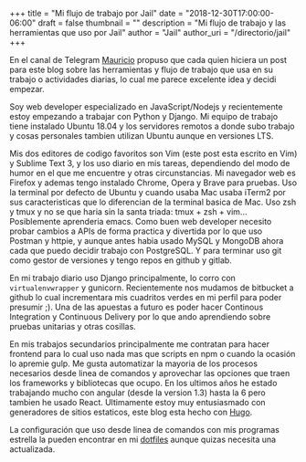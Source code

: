 +++
title = "Mi flujo de trabajo por Jail"
date = "2018-12-30T17:00:00-06:00"
draft = false
thumbnail = ""
description = "Mi flujo de trabajo y las herramientas que uso por Jail"
author = "Jail"
author_uri = "/directorio/jail"
+++

En el canal de Telegram [Mauricio](/directorio/mtellez) propuso que cada quien hiciera un post para este blog sobre las herramientas y flujo de trabajo que usa en su trabajo o actividades diarias, lo cual me parece excelente idea y decidi empezar.

Soy web developer especializado en JavaScript/Nodejs y recientemente estoy empezando a trabajar con Python y Django. Mi equipo de trabajo tiene instalado Ubuntu 18.04 y los servidores remotos a donde subo trabajo y cosas personales tambien utilizan Ubuntu aunque en versiones LTS.

Mis dos editores de codigo favoritos son Vim (este post esta escrito en Vim) y Sublime Text 3, y los uso diario en mis tareas, dependiendo del modo de humor en el que me encuentre y otras circunstancias. Mi navegador web es Firefox y ademas tengo instalado Chrome, Opera y Brave para pruebas. Uso la terminal por defecto de Ubuntu y cuando usaba Mac usaba iTerm2 por sus caracteristicas que lo diferencian de la terminal basica de Mac. Uso zsh y tmux y no se que haria sin la santa triada: tmux + zsh + vim... Posiblemente aprenderia emacs. Como buen web developer necesito probar cambios a APIs de forma practica y divertida por lo que uso Postman y httpie, y aunque antes habia usado MySQL y MongoDB ahora cada que puedo decidir trabajo con PostgreSQL. Y para terminar uso git como gestor de versiones y tengo repos en github y gitlab.

En mi trabajo diario uso Django principalmente, lo corro con `virtualenvwrapper` y gunicorn. Recientemente nos mudamos de bitbucket a github lo cual incrementara mis cuadritos verdes en mi perfil para poder presumir ;). Una de las apuestas a futuro es poder hacer Continous Integration y Continuous Delivery por lo que ando aprendiendo sobre pruebas unitarias y otras cosillas.

En mis trabajos secundarios principalmente me contratan para hacer frontend para lo cual uso nada mas que scripts en npm o cuando la ocasión lo apremie gulp. Me gusta automatizar la mayoria de los procesos necesarios desde linea de comandos y aprovechar las opciones que traen los frameworks y bibliotecas que ocupo. En los ultimos años he estado trabajando mucho con angular (desde la version 1.3) hasta la 6 pero tambien he usado React. Ultimamente estoy muy entusiasmado con generadores de sitios estaticos, este blog esta hecho con [Hugo](https://gohugo.io/).

La configuración que uso desde linea de comandos con mis programas estrella la pueden encontrar en mi [dotfiles](https://github.com/jailandrade/dotfiles) aunque quizas necesita una actualizada.
